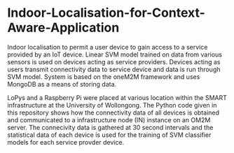 # Indoor-Localisation-for-Context-Aware-Application
Indoor localisation to permit a user device to gain access to a service provided by an IoT device. Linear SVM model trained on data from various sensors is used on devices acting as service providers. Devices acting as users transmit connectivity data to service device and data is run through SVM model. System is based on the oneM2M framework and uses MongoDB as a means of storing data.

LoPys and a Raspberry Pi were placed at various location within the SMART infrastructure at the University of Wollongong. The Python code given in this repository shows how the connectivity data of all devices is obtained and communicated to a infrastructure node (IN) instance on an OM2M server. The connecivity data is gathered at 30 second intervals and the statistical data of each device is used for the training of SVM classifier models for each service provder device.
